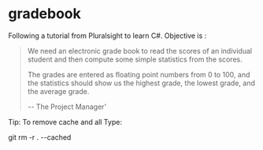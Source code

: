 # gradebook

Following a tutorial from Pluralsight to learn C#. Objective is :

>We need an electronic grade book to read the scores of an individual student and then compute some simple statistics from the scores.
>
>The grades are entered as floating point numbers from 0 to 100, and the statistics should show us the highest grade, the lowest grade, and the average grade.
>
>-- The Project Manager'


Tip: To remove cache and all Type:

git rm -r . --cached
